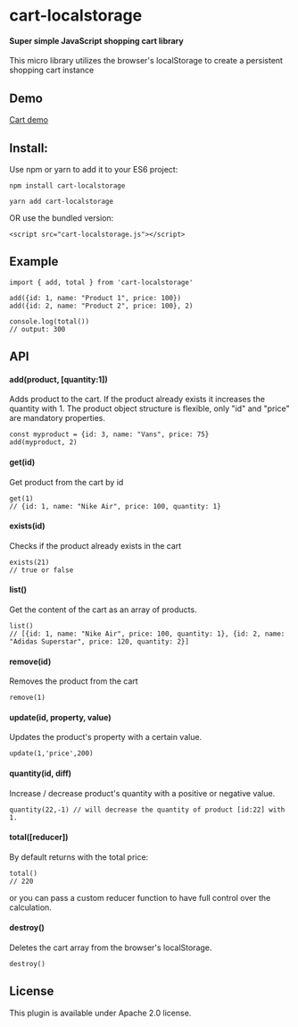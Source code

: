 # cart-localstorage

#### Super simple JavaScript shopping cart library

This micro library utilizes the browser's localStorage to create a persistent shopping cart instance


## Demo 

[Cart demo](http://peet86.github.io/cart-localstorage)


## Install: 

Use npm or yarn to add it to your ES6 project: 

``` 
npm install cart-localstorage
```

```
yarn add cart-localstorage
```

OR use the bundled version: 

```
<script src="cart-localstorage.js"></script>
```


## Example

``` 
import { add, total } from 'cart-localstorage' 

add({id: 1, name: "Product 1", price: 100})
add({id: 2, name: "Product 2", price: 100}, 2)

console.log(total()) 
// output: 300
```



## API 

#### add(product, [quantity:1])

Adds product to the cart. If the product already exists it increases the quantity with 1. 
The product object structure is flexible, only "id" and "price" are mandatory properties.

```
const myproduct = {id: 3, name: "Vans", price: 75}
add(myproduct, 2)
```

#### get(id)

Get product from the cart by id 

```
get(1)
// {id: 1, name: "Nike Air", price: 100, quantity: 1}
```

#### exists(id)

Checks if the product already exists in the cart

```
exists(21)
// true or false
```

#### list()

Get the content of the cart as an array of products. 

``` 
list()
// [{id: 1, name: "Nike Air", price: 100, quantity: 1}, {id: 2, name: "Adidas Superstar", price: 120, quantity: 2}]
``` 

#### remove(id)

Removes the product from the cart

```
remove(1)
```

#### update(id, property, value)

Updates the product's property with a certain value.
```
update(1,'price',200)
```

#### quantity(id, diff)

Increase / decrease product's quantity with a positive or negative value.

```
quantity(22,-1) // will decrease the quantity of product [id:22] with 1.
```




#### total([reducer])

By default returns with the total price:  

```
total()
// 220
```
or you can pass a custom reducer function to have full control over the calculation.


#### destroy()

Deletes the cart array from the browser's localStorage.

```
destroy()
```



## License

This plugin is available under Apache 2.0 license.

